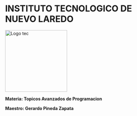  # INSTITUTO TECNOLOGICO DE NUEVO LAREDO
<img src="https://lh3.googleusercontent.com/proxy/3x81SaVjGRurdYBltLH3_TFik8ONPRZR6nmuPqH1nwzIrgUf0Rnq0fgnWwLVltmXEnZMIpyCE7gbzI6swKkvNN28LO0ZsSVqfUrAUW-b_x5FaXw" alt="Logo tec" width="200" height="200" >
<p align="left">
</p>

**Materia: Topicos Avanzados de Programacion**

**Maestro: Gerardo Pineda Zapata**
